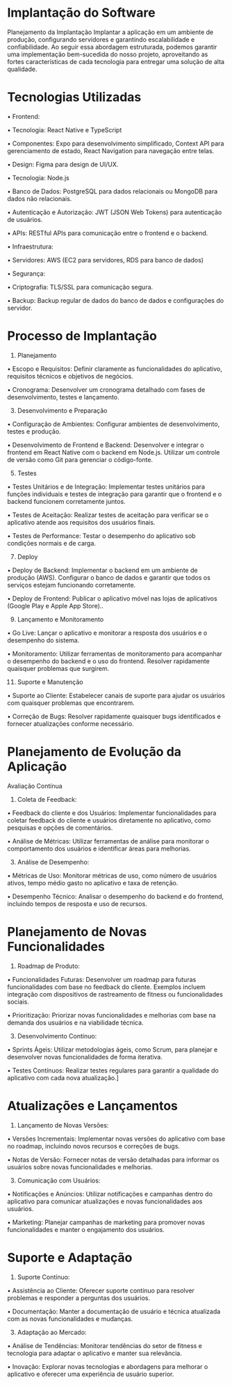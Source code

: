 # Implantação do Software


Planejamento da Implantação
Implantar a aplicação em um ambiente de produção, configurando servidores e garantindo escalabilidade e confiabilidade. Ao seguir essa abordagem estruturada, podemos garantir uma implementação bem-sucedida do nosso projeto, aproveitando as fortes características de cada tecnologia para entregar uma solução de alta qualidade.

# Tecnologias Utilizadas
•	Frontend:

•	Tecnologia: React Native  e TypeScript 

•	Componentes: Expo para desenvolvimento simplificado, Context API para gerenciamento de estado, React Navigation para navegação entre telas.

•	Design: Figma para design de UI/UX.

•	Tecnologia: Node.js 

•	Banco de Dados: PostgreSQL para dados relacionais ou MongoDB para dados não relacionais.

•	Autenticação e Autorização: JWT (JSON Web Tokens) para autenticação de usuários.

•   APIs: RESTful APIs para comunicação entre o frontend e o backend.

•	Infraestrutura:

•	Servidores: AWS (EC2 para servidores, RDS para banco de dados)

•	Segurança:

•	Criptografia: TLS/SSL para comunicação segura.

•	Backup: Backup regular de dados do banco de dados e configurações do servidor.

# Processo de Implantação

1.	Planejamento

•	Escopo e Requisitos: Definir claramente as funcionalidades do aplicativo, requisitos técnicos e objetivos de negócios.

•	Cronograma: Desenvolver um cronograma detalhado com fases de desenvolvimento, testes e lançamento.

3.	Desenvolvimento e Preparação

•	Configuração de Ambientes: Configurar ambientes de desenvolvimento, testes e produção.

• Desenvolvimento de Frontend e Backend: Desenvolver e integrar o frontend em React Native com o backend em Node.js. Utilizar um controle de versão como Git para gerenciar o código-fonte.

5.	Testes

•	Testes Unitários e de Integração: Implementar testes unitários para funções individuais e testes de integração para garantir que o frontend e o backend funcionem corretamente juntos.

•	Testes de Aceitação: Realizar testes de aceitação para verificar se o aplicativo atende aos requisitos dos usuários finais.

•	Testes de Performance: Testar o desempenho do aplicativo sob condições normais e de carga.

7.	Deploy
	
•	Deploy de Backend: Implementar o backend em um ambiente de produção (AWS). Configurar o banco de dados e garantir que todos os serviços estejam funcionando corretamente.

•	Deploy de Frontend: Publicar o aplicativo móvel nas lojas de aplicativos (Google Play e Apple App Store)..

9.	Lançamento e Monitoramento

•	Go Live: Lançar o aplicativo e monitorar a resposta dos usuários e o desempenho do sistema.

•	Monitoramento: Utilizar ferramentas de monitoramento para acompanhar o desempenho do backend e o uso do frontend. Resolver rapidamente quaisquer problemas que surgirem.

11.	Suporte e Manutenção

•	Suporte ao Cliente: Estabelecer canais de suporte para ajudar os usuários com quaisquer problemas que encontrarem.

•	Correção de Bugs: Resolver rapidamente quaisquer bugs identificados e fornecer atualizações conforme necessário.

# Planejamento de Evolução da Aplicação

Avaliação Contínua

1.	Coleta de Feedback:
	
•	Feedback do cliente e dos Usuários: Implementar funcionalidades para coletar feedback do cliente e usuários diretamente no aplicativo, como pesquisas e opções de comentários.

•	Análise de Métricas: Utilizar ferramentas de análise para monitorar o comportamento dos usuários e identificar áreas para melhorias.

3.	Análise de Desempenho:
	
•	Métricas de Uso: Monitorar métricas de uso, como número de usuários ativos, tempo médio gasto no aplicativo e taxa de retenção.

•	Desempenho Técnico: Analisar o desempenho do backend e do frontend, incluindo tempos de resposta e uso de recursos.

# Planejamento de Novas Funcionalidades

1.	Roadmap de Produto:

•	Funcionalidades Futuras: Desenvolver um roadmap para futuras funcionalidades com base no feedback do cliente. Exemplos incluem integração com dispositivos de rastreamento de fitness ou funcionalidades sociais.

•	Prioritização: Priorizar novas funcionalidades e melhorias com base na demanda dos usuários e na viabilidade técnica.

3.	Desenvolvimento Contínuo:
	
•	Sprints Ágeis: Utilizar metodologias ágeis, como Scrum, para planejar e desenvolver novas funcionalidades de forma iterativa.

•	Testes Contínuos: Realizar testes regulares para garantir a qualidade do aplicativo com cada nova atualização.]

# Atualizações e Lançamentos

1.	Lançamento de Novas Versões:
	
•	Versões Incrementais: Implementar novas versões do aplicativo com base no roadmap, incluindo novos recursos e correções de bugs.

•	Notas de Versão: Fornecer notas de versão detalhadas para informar os usuários sobre novas funcionalidades e melhorias.

3.	Comunicação com Usuários:
	
•	Notificações e Anúncios: Utilizar notificações e campanhas dentro do aplicativo para comunicar atualizações e novas funcionalidades aos usuários.

•	Marketing: Planejar campanhas de marketing para promover novas funcionalidades e manter o engajamento dos usuários.

# Suporte e Adaptação

1.	Suporte Contínuo:

•	Assistência ao Cliente: Oferecer suporte contínuo para resolver problemas e responder a perguntas dos usuários.

•	Documentação: Manter a documentação de usuário e técnica atualizada com as novas funcionalidades e mudanças.

3.	Adaptação ao Mercado:
	
•	Análise de Tendências: Monitorar tendências do setor de fitness e tecnologia para adaptar o aplicativo e manter sua relevância.

•	Inovação: Explorar novas tecnologias e abordagens para melhorar o aplicativo e oferecer uma experiência de usuário superior.


